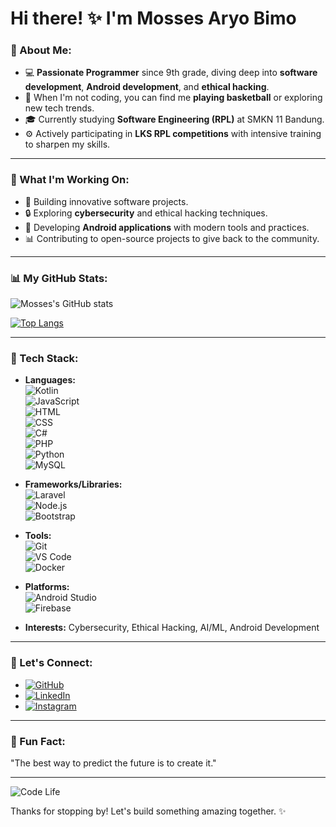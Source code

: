 # Hi there! ✨ I'm **Mosses Aryo Bimo**

### 🚀 About Me:
- 💻 **Passionate Programmer** since 9th grade, diving deep into **software development**, **Android development**, and **ethical hacking**.
- 🏀 When I'm not coding, you can find me **playing basketball** or exploring new tech trends.
- 🎓 Currently studying **Software Engineering (RPL)** at SMKN 11 Bandung.
- ⚙️ Actively participating in **LKS RPL competitions** with intensive training to sharpen my skills.

---

### 🌱 What I'm Working On:
- 🔨 Building innovative software projects.
- 🔒 Exploring **cybersecurity** and ethical hacking techniques.
- 📱 Developing **Android applications** with modern tools and practices.
- 📊 Contributing to open-source projects to give back to the community.

---

### 📊 My GitHub Stats:
![Mosses's GitHub stats](https://github-readme-stats.vercel.app/api?username=MossesAryo&show_icons=true&theme=radical)

[![Top Langs](https://github-readme-stats.vercel.app/api/top-langs/?username=MossesAryo&layout=compact&theme=radical)](https://github.com/MossesAryo)

---

### 🔧 Tech Stack:
- **Languages:**  
  ![Kotlin](https://img.shields.io/badge/Kotlin-7F52FF?style=flat-square&logo=kotlin&logoColor=white)  
  ![JavaScript](https://img.shields.io/badge/JavaScript-F7DF1E?style=flat-square&logo=javascript&logoColor=black)  
  ![HTML](https://img.shields.io/badge/HTML-E34F26?style=flat-square&logo=html5&logoColor=white)  
  ![CSS](https://img.shields.io/badge/CSS-1572B6?style=flat-square&logo=css3&logoColor=white)  
  ![C#](https://img.shields.io/badge/C%23-239120?style=flat-square&logo=c-sharp&logoColor=white)  
  ![PHP](https://img.shields.io/badge/PHP-777BB4?style=flat-square&logo=php&logoColor=white)  
  ![Python](https://img.shields.io/badge/Python-3776AB?style=flat-square&logo=python&logoColor=white)  
  ![MySQL](https://img.shields.io/badge/MySQL-4479A1?style=flat-square&logo=mysql&logoColor=white)  

- **Frameworks/Libraries:**  
  ![Laravel](https://img.shields.io/badge/Laravel-FF2D20?style=flat-square&logo=laravel&logoColor=white)  
  ![Node.js](https://img.shields.io/badge/Node.js-339933?style=flat-square&logo=node.js&logoColor=white)  
  ![Bootstrap](https://img.shields.io/badge/Bootstrap-7952B3?style=flat-square&logo=bootstrap&logoColor=white)  

- **Tools:**  
  ![Git](https://img.shields.io/badge/Git-F05032?style=flat-square&logo=git&logoColor=white)  
  ![VS Code](https://img.shields.io/badge/VS%20Code-007ACC?style=flat-square&logo=visual-studio-code&logoColor=white)  
  ![Docker](https://img.shields.io/badge/Docker-2496ED?style=flat-square&logo=docker&logoColor=white)  

- **Platforms:**  
  ![Android Studio](https://img.shields.io/badge/Android%20Studio-3DDC84?style=flat-square&logo=android-studio&logoColor=white)  
  ![Firebase](https://img.shields.io/badge/Firebase-FFCA28?style=flat-square&logo=firebase&logoColor=black)  

- **Interests:** Cybersecurity, Ethical Hacking, AI/ML, Android Development

---

### 📧 Let's Connect:
- [![GitHub](https://img.shields.io/badge/GitHub-181717?style=flat-square&logo=github&logoColor=white)](https://github.com/MossesAryo)
- [![LinkedIn](https://img.shields.io/badge/LinkedIn-0077B5?style=flat-square&logo=linkedin&logoColor=white)](https://www.linkedin.com/in/mosses-aryo-bimo-92b9b3322?utm_source=share&utm_campaign=share_via&utm_content=profile&utm_medium=android_app)
- [![Instagram](https://img.shields.io/badge/Instagram-E4405F?style=flat-square&logo=instagram&logoColor=white)](https://www.instagram.com/mz.tzx?igsh=OG0yOXo3a3Y2c245)

---

### 🌟 Fun Fact:
"The best way to predict the future is to create it."

---

![Code Life](https://user-images.githubusercontent.com/74038190/212748830-4c709398-a386-4761-84d7-9e10b98fbe6e.gif)

Thanks for stopping by! Let's build something amazing together. ✨
